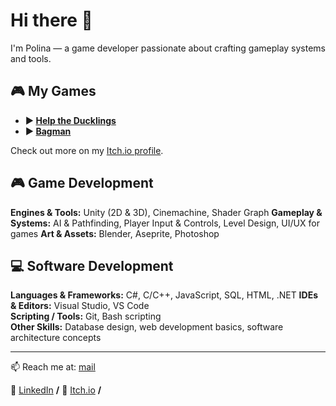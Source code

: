 # Hi there 👋

I'm Polina — a game developer passionate about crafting gameplay systems and tools.


## 🎮 My Games
- **▶️ [Help the Ducklings](https://github.com/Mulwe/help-the-ducklings)**
- **▶️ [Bagman](https://mulwe.itch.io/bagman)** 

Check out more on my [Itch.io profile](https://itch.io).
 

## 🎮 Game Development
**Engines & Tools:** Unity (2D & 3D), Cinemachine, Shader Graph
**Gameplay & Systems:** AI & Pathfinding, Player Input & Controls, Level Design, UI/UX for games
**Art & Assets:** Blender, Aseprite, Photoshop

## 💻 Software Development
**Languages & Frameworks:** C#, C/C++, JavaScript, SQL, HTML, .NET
**IDEs & Editors:** Visual Studio, VS Code  
**Scripting / Tools:** Git, Bash scripting  
**Other Skills:** Database design, web development basics, software architecture concepts

---

📫 Reach me at: [mail](polina.g.dev@gmail.com)

👔 [LinkedIn](https://www.linkedin.com/in/polina-g-dev/) **/**
👑 [Itch.io](https://mulwe.itch.io/) **/**
 
